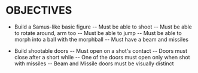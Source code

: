 # OBJECTIVES
- Build a Samus-like basic figure
-- Must be able to shoot
-- Must be able to rotate around, arm too
-- Must be able to jump
-- Must be able to morph into a ball with the morphball
-- Must have a beam and missiles

- Build shootable doors
-- Must open on a shot's contact
-- Doors must close after a short while
-- One of the doors must open only when shot with missiles
-- Beam and Missile doors must be visually distinct